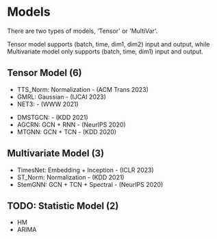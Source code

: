 # Models

There are two types of models, 'Tensor' or 'MultiVar'.

Tensor model supports (batch, time, dim1, dim2) input and output, while Multivariate model only supports (batch, time, dim1) input and output.

## Tensor Model (6)
+ TTS_Norm: Normalization - (ACM Trans 2023)
+ GMRL:  Gaussian  - (IJCAI 2023)
+ NET3:            - (WWW 2021)
<!-- + STC_GNN:         - (CIKM 2021) -->
+ DMSTGCN:         - (KDD 2021)
+ AGCRN: GCN + RNN - (NeurIPS 2020)
+ MTGNN: GCN + TCN - (KDD 2020)


## Multivariate Model (3)
<!-- + GTS:     GCN + RNN            - (ICLR 2021) -->
+ TimesNet: Embedding + Inception - (ICLR 2023)
+ ST_Norm:  Normalization         - (KDD 2021)
+ StemGNN:  GCN + TCN + Spectral  - (NeurIPS 2020)


## TODO: Statistic Model (2)
+ HM
+ ARIMA